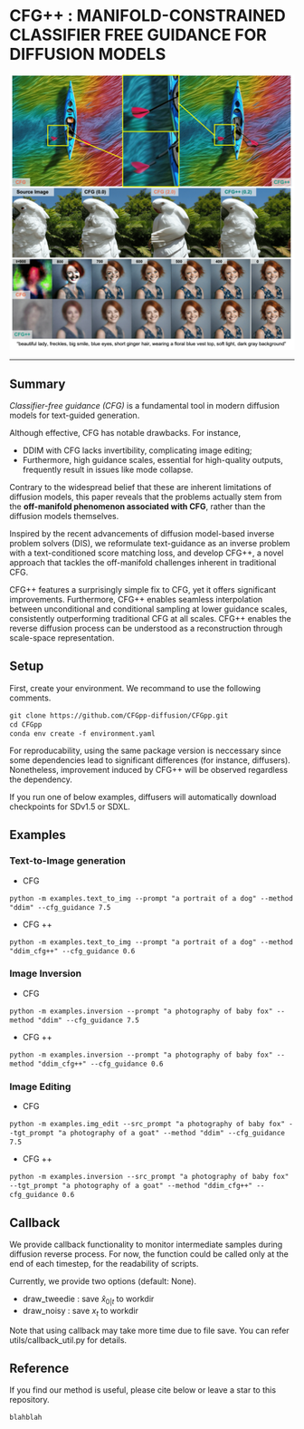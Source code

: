 # CFG++ : MANIFOLD-CONSTRAINED CLASSIFIER FREE GUIDANCE FOR DIFFUSION MODELS

![main figure](assets/main_test_v5.png)

---
## Summary

*Classifier-free guidance (CFG)* is a fundamental tool in modern diffusion models for text-guided generation. 

Although effective, CFG has notable drawbacks. For instance, 
- DDIM with CFG lacks invertibility, complicating image editing;
- Furthermore, high guidance scales, essential for high-quality outputs, frequently result in issues like mode collapse.

Contrary to the widespread belief that these are inherent limitations of diffusion models,
this paper reveals that the problems actually stem from the **off-manifold phenomenon associated with CFG**, rather than the diffusion models themselves.
 
Inspired by the recent advancements of diffusion model-based inverse problem solvers (DIS),  we reformulate text-guidance as an inverse problem with a text-conditioned score matching loss, and develop CFG++, a novel approach that tackles the off-manifold challenges inherent in traditional CFG. 

CFG++ features a surprisingly simple fix to CFG, yet it offers significant improvements. Furthermore, CFG++ enables seamless interpolation between unconditional and conditional sampling at lower guidance scales, consistently outperforming traditional CFG at all scales. 
CFG++ enables the reverse diffusion process can be understood as a reconstruction through scale-space representation.

## Setup

First, create your environment. We recommand to use the following comments. 

```
git clone https://github.com/CFGpp-diffusion/CFGpp.git
cd CFGpp
conda env create -f environment.yaml
```

For reproducability, using the same package version is neccessary since some dependencies lead to significant differences (for instance, diffusers). Nonetheless, improvement induced by CFG++ will be observed regardless the dependency.

If you run one of below examples, diffusers will automatically download checkpoints for SDv1.5 or SDXL.


## Examples

### Text-to-Image generation

- CFG
```
python -m examples.text_to_img --prompt "a portrait of a dog" --method "ddim" --cfg_guidance 7.5
```

- CFG ++
```
python -m examples.text_to_img --prompt "a portrait of a dog" --method "ddim_cfg++" --cfg_guidance 0.6
```


### Image Inversion

- CFG
```
python -m examples.inversion --prompt "a photography of baby fox" --method "ddim" --cfg_guidance 7.5
```

- CFG ++
```
python -m examples.inversion --prompt "a photography of baby fox" --method "ddim_cfg++" --cfg_guidance 0.6
```

### Image Editing

- CFG
```
python -m examples.img_edit --src_prompt "a photography of baby fox" --tgt_prompt "a photography of a goat" --method "ddim" --cfg_guidance 7.5
```

- CFG ++
```
python -m examples.inversion --src_prompt "a photography of baby fox" --tgt_prompt "a photography of a goat" --method "ddim_cfg++" --cfg_guidance 0.6
```

## Callback

We provide callback functionality to monitor intermediate samples during diffusion reverse process. For now, the function could be called only at the end of each timestep, for the readability of scripts.

Currently, we provide two options (default: None).
- draw_tweedie : save $\hat x_{0|t}$ to workdir
- draw_noisy : save $x_t$ to workdir

Note that using callback may take more time due to file save. You can refer utils/callback_util.py for details.

## Reference
If you find our method is useful, please cite below or leave a star to this repository.

```
blahblah
```
